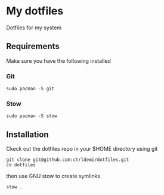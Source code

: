 # My dotfiles

Dotfiles for my system

## Requirements

Make sure you have the following installed

### Git

```
sudo pacman -S git
```

### Stow

```
sudo pacman -S stow
```

## Installation

Ckeck out the dotfiles repo in your $HOME directory using git

```
git clone git@github.com:ctrldemi/dotfiles.git
cd dotfiles
```

then use GNU stow to create symlinks

```
stow .
```
